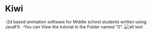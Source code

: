 # Kiwi
-2d based animation software for Middle school students written using JavaFX.
-You can View the tutorial in the Folder named "0".
![alt text](https://cdn1.imggmi.com/uploads/2019/9/17/31d4813406d82f6759de6a7fbdd6d55e-full.png)
